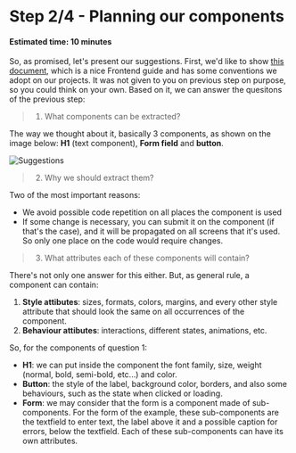 # Step 2/4 - Planning our components
#### Estimated time: 10 minutes

So, as promised, let's present our suggestions. First, we'd like to show [this document](https://docs.google.com/document/d/15aOg3uPWiQCetvrB107Yjj7m9fM11iS8_8ZVqAigjtk/edit), which is a nice Frontend guide and has some conventions we adopt on our projects. It was not given to you on previous step on purpose, so you could think on your own. Based on it, we can answer the quesitons of the previous step:

> 1. What components can be extracted?

The way we thought about it, basically 3 components, as shown on the image below: **H1** (text component), **Form field** and **button**.

![Suggestions](https://raw.githubusercontent.com/indigotech/taq-github-bot/master/images/screens-suggestion.jpg)

> 2. Why we should extract them?

Two of the most important reasons:

+ We avoid possible code repetition on all places the component is used
+ If some change is necessary, you can submit it on the component (if that's the case), and it will be propagated on all screens that it's used. So only one place on the code would require changes.

> 3. What attributes each of these components will contain?

There's not only one answer for this either. But, as general rule, a component can contain:

1. **Style attibutes**: sizes, formats, colors, margins, and every other style attribute that should look the same on all occurrences of the component.
2. **Behaviour attibutes**: interactions, different states, animations, etc.

So, for the components of question 1:

+ **H1**: we can put inside the component the font family, size, weight (normal, bold, semi-bold, etc...) and color.
+ **Button**: the style of the label, background color, borders, and also some behaviours, such as the state when clicked or loading.
+ **Form**: we may consider that the form is a component made of sub-components. For the form of the example, these sub-components are the textfield to enter text, the label above it and a possible caption for errors, below the textfield. Each of these sub-components can have its own attributes.
